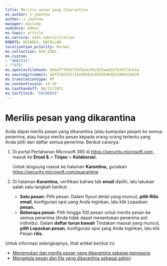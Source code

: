 ```yaml
---
title: Merilis pesan yang dikarantina
ms.author: v-jmathew
author: v-jmathew
manager: dansimp
audience: Admin
ms.topic: article
ms.service: o365-administration
ROBOTS: NOINDEX, NOFOLLOW
localization_priority: Normal
ms.collection: Adm_O365
ms.custom:
- "9002531"
- "7375"
ms.openlocfilehash: b9daff7b03f34fbadc50c023aad2e7636274cb1a
ms.sourcegitcommit: ab75f66355116e995b3cb5505465b31989339e28
ms.translationtype: MT
ms.contentlocale: id-ID
ms.lasthandoff: 08/13/2021
ms.locfileid: "58296054"
---
```

# <a name="release-quarantined-messages"></a>Merilis pesan yang dikarantina

Anda dapat merilis pesan yang dikarantina (atau kumpulan pesan) ke semua penerima, atau hanya merilis pesan kepada orang-orang tertentu yang Anda pilih dari daftar semua penerima. Berikut caranya:

1. Di portal Pertahanan Microsoft 365 di <https://security.microsoft.com> , masuk ke **Email &** \> **Tinjau** \> **Kolaborasi.**

   Untuk langsung masuk ke halaman **Karantina,** gunakan <https://security.microsoft.com/quarantine> .

2. Di halaman **Karantina,** verifikasi bahwa tab **email** dipilih, lalu lakukan salah satu langkah berikut:
   - **Satu pesan**: Pilih pesan. Dalam flyout detail yang muncul, **pilih Rilis email**, konfigurasi opsi yang Anda inginkan, lalu klik Lepaskan **pesan.**
   - **Beberapa pesan**: Pilih hingga 100 pesan untuk merilis pesan ke semua penerima (Anda tidak dapat menentukan penerima asli individu). Dalam **daftar turun bawah** Tindakan massal yang muncul, **pilih Lepaskan pesan**, konfigurasi opsi yang Anda inginkan, lalu klik Pesan **rilis.**

Untuk informasi selengkapnya, lihat artikel berikut ini:

- [Menemukan dan merilis pesan yang dikarantina sebagai pengguna](https://docs.microsoft.com/microsoft-365/security/office-365-security/find-and-release-quarantined-messages-as-a-user)
- [Mengelola pesan dan file yang dikarantina sebagai admin](https://docs.microsoft.com/microsoft-365/security/office-365-security/manage-quarantined-messages-and-files)
